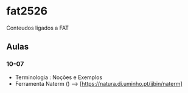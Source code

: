 # fat2526

Conteudos ligados a FAT 

## Aulas

### 10-07

- Terminologia : Noções e Exemplos
- Ferramenta Naterm ()  --> [https://natura.di.uminho.pt/jjbin/naterm]
